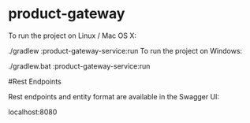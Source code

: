 # product-gateway
To run the project on Linux / Mac OS X:

./gradlew :product-gateway-service:run
To run the project on Windows:

./gradlew.bat :product-gateway-service:run

#Rest Endpoints

Rest endpoints and entity format are available in the Swagger UI:

localhost:8080
